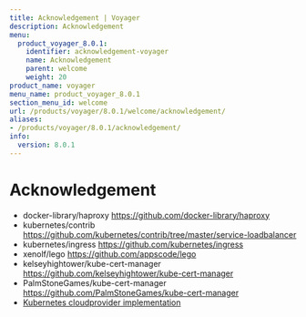 ```yaml
---
title: Acknowledgement | Voyager
description: Acknowledgement
menu:
  product_voyager_8.0.1:
    identifier: acknowledgement-voyager
    name: Acknowledgement
    parent: welcome
    weight: 20
product_name: voyager
menu_name: product_voyager_8.0.1
section_menu_id: welcome
url: /products/voyager/8.0.1/welcome/acknowledgement/
aliases:
- /products/voyager/8.0.1/acknowledgement/
info:
  version: 8.0.1
---
```


# Acknowledgement

 - docker-library/haproxy https://github.com/docker-library/haproxy
 - kubernetes/contrib https://github.com/kubernetes/contrib/tree/master/service-loadbalancer
 - kubernetes/ingress https://github.com/kubernetes/ingress
 - xenolf/lego https://github.com/appscode/lego
 - kelseyhightower/kube-cert-manager https://github.com/kelseyhightower/kube-cert-manager
 - PalmStoneGames/kube-cert-manager https://github.com/PalmStoneGames/kube-cert-manager
 - [Kubernetes cloudprovider implementation](https://github.com/kubernetes/kubernetes/tree/master/pkg/cloudprovider)

